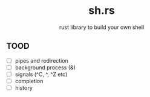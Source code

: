 
<div align="center">

# sh.rs

rust library to build your own shell

</div>

## TOOD

- [ ] pipes and redirection
- [ ] background process (&)
- [ ] signals (^C, ^\, ^Z etc)
- [ ] completion
- [ ] history
